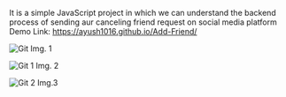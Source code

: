 It is a simple JavaScript project in which we can understand the backend process of sending aur canceling friend request on social media platform
Demo Link: https://ayush1016.github.io/Add-Friend/

![Git](https://github.com/Ayush1016/Add-Friend/assets/97796452/c25efa0c-44c9-4d99-b2f7-392eeeea8114)
                                        Img. 1


![Git 1](https://github.com/Ayush1016/Add-Friend/assets/97796452/a145f678-2623-47ee-8d1a-31673ea414e4)
                                         Img. 2



![Git 2](https://github.com/Ayush1016/Add-Friend/assets/97796452/bee354e6-4f1f-4143-96bc-8e40a2120f34)
                                        Img.3
